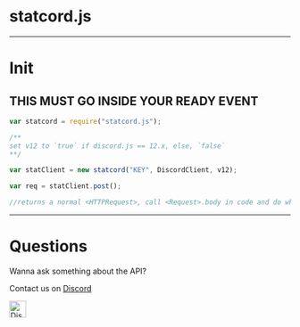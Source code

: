 # statcord.js

---

# Init
## THIS MUST GO INSIDE YOUR READY EVENT

```js
var statcord = require("statcord.js");

/**
set v12 to `true` if discord.js == 12.x, else, `false`
**/

var statClient = new statcord("KEY", DiscordClient, v12);

var req = statClient.post();

//returns a normal <HTTPRequest>, call <Request>.body in code and do whatever.
```

---

# Questions

Wanna ask something about the API?

Contact us on [Discord](https://statcord.com/discord)

<a href="http://statcord.com/discord" target="_blank">
    <img src="https://discordapp.com/api/guilds/608711879858192479/embed.png" alt="Discord" height="30">
</a>
